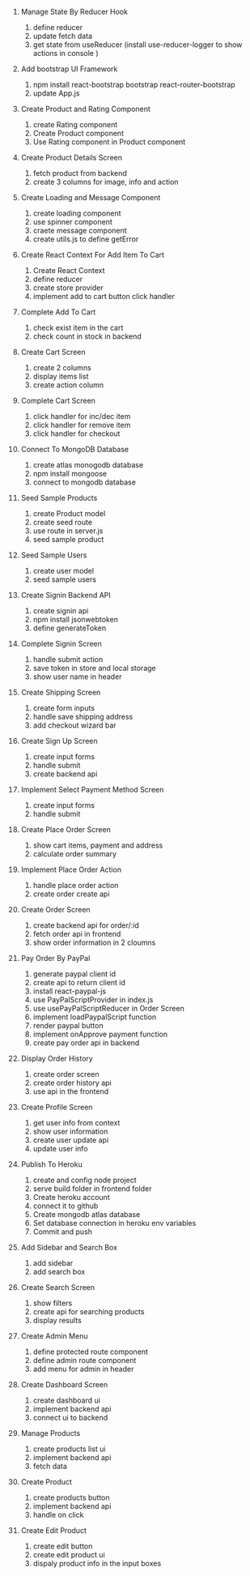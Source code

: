 1. Manage State By Reducer Hook

   1. define reducer
   2. update fetch data
   3. get state from useReducer (install use-reducer-logger to show actions in console )

2. Add bootstrap UI Framework

   1. npm install react-bootstrap bootstrap react-router-bootstrap
   2. update App.js

3. Create Product and Rating Component

   1. create Rating component
   2. Create Product component
   3. Use Rating component in Product component

4. Create Product Details Screen

   1. fetch product from backend
   2. create 3 columns for image, info and action

5. Create Loading and Message Component

   1. create loading component
   2. use spinner component
   3. craete message component
   4. create utils.js to define getError

6. Create React Context For Add Item To Cart

   1. Create React Context
   2. define reducer
   3. create store provider
   4. implement add to cart button click handler

7. Complete Add To Cart

   1. check exist item in the cart
   2. check count in stock in backend

8. Create Cart Screen

   1. create 2 columns
   2. display items list
   3. create action column

9. Complete Cart Screen

   1. click handler for inc/dec item
   2. click handler for remove item
   3. click handler for checkout

10. Connect To MongoDB Database

    1. create atlas monogodb database
    2. npm install mongoose
    3. connect to mongodb database

11. Seed Sample Products

    1. create Product model
    2. create seed route
    3. use route in server.js
    4. seed sample product

12. Seed Sample Users

    1. create user model
    2. seed sample users

13. Create Signin Backend API

    1. create signin api
    2. npm install jsonwebtoken
    3. define generateToken

14. Complete Signin Screen

    1. handle submit action
    2. save token in store and local storage
    3. show user name in header

15. Create Shipping Screen

    1. create form inputs
    2. handle save shipping address
    3. add checkout wizard bar

16. Create Sign Up Screen

    1. create input forms
    2. handle submit
    3. create backend api

17. Implement Select Payment Method Screen

    1. create input forms
    2. handle submit

18. Create Place Order Screen

    1. show cart items, payment and address
    2. calculate order summary

19. Implement Place Order Action

    1. handle place order action
    2. create order create api

20. Create Order Screen

    1. create backend api for order/:id
    2. fetch order api in frontend
    3. show order information in 2 cloumns

21. Pay Order By PayPal

    1. generate paypal client id
    2. create api to return client id
    3. install react-paypal-js
    4. use PayPalScriptProvider in index.js
    5. use usePayPalScriptReducer in Order Screen
    6. implement loadPaypalScript function
    7. render paypal button
    8. implement onApprove payment function
    9. create pay order api in backend

22. Display Order History

    1. create order screen
    2. create order history api
    3. use api in the frontend

23. Create Profile Screen

    1. get user info from context
    2. show user information
    3. create user update api
    4. update user info

24. Publish To Heroku

    1. create and config node project
    2. serve build folder in frontend folder
    3. Create heroku account
    4. connect it to github
    5. Create mongodb atlas database
    6. Set database connection in heroku env variables
    7. Commit and push

25. Add Sidebar and Search Box

    1. add sidebar
    2. add search box

26. Create Search Screen

    1. show filters
    2. create api for searching products
    3. display results

27. Create Admin Menu

    1. define protected route component
    2. define admin route component
    3. add menu for admin in header

28. Create Dashboard Screen

    1. create dashboard ui
    2. implement backend api
    3. connect ui to backend

29. Manage Products

    1. create products list ui
    2. implement backend api
    3. fetch data

30. Create Product

    1. create products button
    2. implement backend api
    3. handle on click

31. Create Edit Product

    1. create edit button
    2. create edit product ui
    3. dispaly product info in the input boxes
